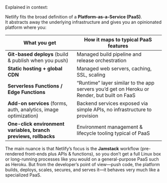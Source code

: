 Explained in context:

Netlify fits the broad definition of a **Platform-as-a-Service (PaaS)**.  
It abstracts away the underlying infrastructure and gives you an opinionated platform where you:

|What you get|How it maps to typical PaaS features|
|---|---|
|**Git-based deploys** (build & publish when you push)|Managed build pipeline and release orchestration|
|**Static hosting + global CDN**|Managed web servers, caching, SSL, scaling|
|**Serverless Functions / Edge Functions**|“Runtime” layer similar to the app servers you’d get on Heroku or Render, but built on FaaS|
|**Add-on services** (forms, auth, analytics, image optimization)|Backend services exposed via simple APIs, no infrastructure to provision|
|**One-click environment variables, branch previews, rollbacks**|Environment management & lifecycle tooling typical of PaaS|
The main nuance is that Netlify’s focus is the **Jamstack** workflow (pre-rendered front-ends plus APIs & functions), so you don’t get a full Linux box or long-running processes like you would on a general-purpose PaaS such as Heroku. But from the developer’s point of view—push code, the platform builds, deploys, scales, secures, and serves it—it behaves very much like a specialized PaaS.